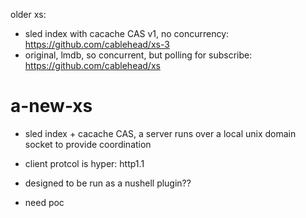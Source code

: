 
older xs:

- sled index with cacache CAS v1, no concurrency: https://github.com/cablehead/xs-3
- original, lmdb, so concurrent, but polling for subscribe: https://github.com/cablehead/xs

# a-new-xs

- sled index + cacache CAS, a server runs over a local unix domain socket to
  provide coordination
- client protcol is hyper: http1.1

- designed to be run as a nushell plugin??
- need poc
